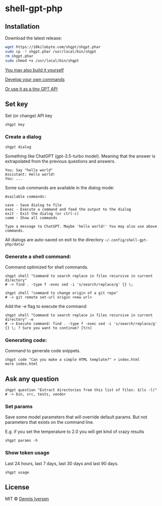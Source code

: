 # shell-gpt-php

## Installation

Download the latest release:

```bash
wget https://10kilobyte.com/shgpt/shgpt.phar
sudo cp -f shgpt.phar /usr/local/bin/shgpt
rm shgpt.phar
sudo chmod +x /usr/local/bin/shgpt
```

[You may also build it yourself](docs/BUILD.md)

[Develop your own commands](docs/DEVELOP.md)

[Or use it as a tiny GPT API](docs/API.md)

## Set key

Set (or change) API key

    shgpt key

### Create a dialog

    shgpt dialog

Something like ChatGPT (gpt-3.5-turbo model). Meaning that the answer is extrapolated from the previous questions and answers.

    You: Say "hello world"
    Assistant: Hello world!
    You: ...

Some sub commands are available in the dialog mode:

    Available commands: 

    save - Save dialog to file
    exec - Execute a command and feed the output to the dialog
    exit - Exit the dialog (or ctrl-c)
    comm - Show all commands

    Type a message to ChatGPT. Maybe 'hello world!' You may also use above commands.

All dialogs are auto-saved on exit to the directory `~/.config/shell-gpt-php/data/`

### Generate a shell command: 

Command optimized for shell commands.

    shgpt shell "Command to search replace in files recursive in current directory"
    # -> find . -type f -exec sed -i 's/search/replace/g' {} \;

    shgpt shell "command to change origin of a git repo"
    # -> git remote set-url origin <new url>

Add the -e flag to execute the command:

    shgpt shell "Command to search replace in files recursive in current directory" -e
    # -> Execute command: find . -type f -exec sed -i 's/search/replace/g' {} \; ? Sure you want to continue? [Y/n]

### Generating code:

Command to generate code snippets.

    shgpt code "Can you make a simple HTML template?" > index.html
    more index.html

## Ask any question

    shgpt question "Extract directories from this list of files: $(ls -l)"
    # -> bin, src, tests, vendor

### Set params

Save some model parameters that will override default params.
But not parameters that exists on the command line. 

E.g. if you set the temperature to 2.0 you will get kind of crazy results
    
    shgpt params -h

### Show token usage

Last 24 hours, last 7 days, last 30 days and last 90 days. 

    shgpt usage

## License

MIT © [Dennis Iversen](https://github.com/diversen)

